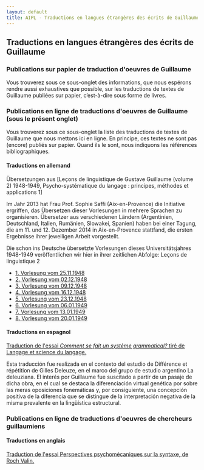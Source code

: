 ```yaml
---
layout: default
title: AIPL - Traductions en langues étrangères des écrits de Guillaume
---
```


## Traductions en langues étrangères des écrits de Guillaume

### Publications sur papier de traduction d'oeuvres de Guillaume

Vous trouverez sous ce sous-onglet des informations, que nous espérons rendre aussi exhaustives que possible, sur les traductions de textes de Guillaume publiées sur papier, c’est-à-dire sous forme de livres.

 
### Publications en ligne de traductions d'oeuvres de Guillaume (sous le présent onglet)

Vous trouverez sous ce sous-onglet la liste des traductions de textes de Guillaume que nous mettons ici en ligne. En principe, ces textes ne sont pas (encore) publiés sur papier. Quand ils le sont, nous indiquons les références bibliographiques.

 
#### Traductions en allemand

Übersetzungen aus [Leçons de linguistique de Gustave Guillaume (volume 2) 1948-1949, Psycho-systématique du langage : principes, méthodes et applications 1]

 Im Jahr 2013 hat Frau Prof. Sophie Saffi (Aix-en-Provence) die Initiative ergriffen, das Übersetzen dieser Vorlesungen in mehrere Sprachen zu organisieren. Übersetzer aus verschiedenen Ländern (Argentinien, Deutschland, Italien, Rumänien, Slowakei, Spanien) haben bei einer Tagung, die am 11. und 12. Dezember 2014 in Aix-en-Provence stattfand, die ersten Ergebnisse ihrer jeweiligen Arbeit vorgestellt.

Die schon ins Deutsche übersetzte Vorlesungen dieses Universitätsjahres 1948-1949 veröffentlichen wir hier in ihrer zeitlichen Abfolge:
Leçons de linguistique 2

* [1. Vorlesung vom 25.11.1948](docs/1_Vorlesung_25_November_1948.pdf)
* [2. Vorlesung vom 02.12.1948](docs/2_Vorlesung_2_Dezember_1948_Reihe_B_190305.pdf)
* [3. Vorlesung vom 09.12.1948](docs/3_Vorlesung_vom_9_Dezember_1948.pdf)
* [4. Vorlesung vom 16.12.1948](docs/4_Vorlesung_16_Dezember_1948.pdf)
* [5. Vorlesung vom 23.12.1948](docs/5_Vorlesung_vom_23_Dezember_1948.pdf)
* [6. Vorlesung vom 06.01.1949](docs/6_Vorlesung_vom_6_Januar_1949.pdf)
* [7. Vorlesung vom 13.01.1949](docs/7_Vorlesung_vom_13_Januar_1949.pdf)
* [8. Vorlesung vom 20.01.1949](docs/8_Vorlesung_vom_20_Januar_1949.pdf)


#### Traductions en espagnol

[Traduction de l'essai *Comment se fait un système grammatical?*  tiré de Langage et science du langage.](docs/Cmo_se_hace_un_sistema_gramatical.pdf)

Esta traducción fue realizada en el contexto del estudio de Différence et répétition de Gilles Deleuze, en el marco del grupo de estudio argentino La deleuziana. El interés por Guillaume fue suscitado a partir de un pasaje de dicha obra, en el cual se destaca la diferenciación virtual genética por sobre las meras oposiciones fonemáticas y, por consiguiente, una concepción positiva de la diferencia que se distingue de la interpretación negativa de la misma prevalente en la lingüística estructural.

 
### Publications en ligne de traductions d'oeuvres de chercheurs guillaumiens

#### Traductions en anglais

[Traduction de l'essai Perspectives psychomécaniques sur la syntaxe, de Roch Valin.](docs/Prolegomena_for_a_Word-Based_Syntax.pdf)

 

 
 
